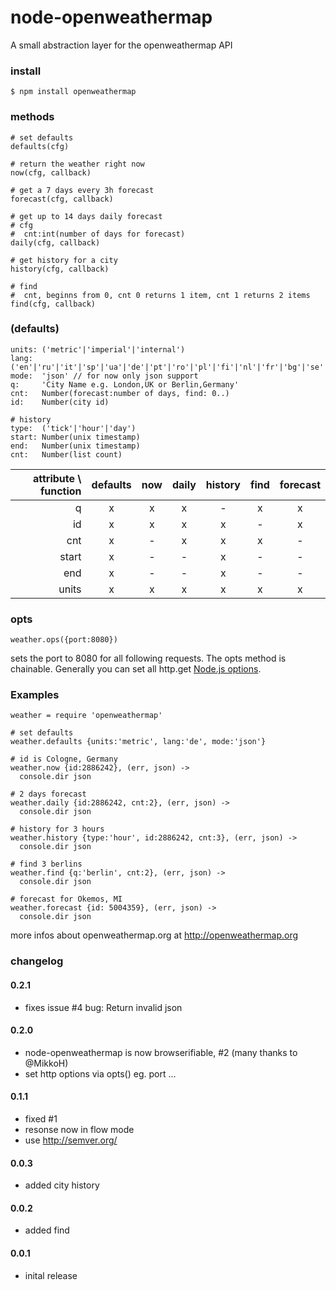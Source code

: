 node-openweathermap
===================

A small abstraction layer for the openweathermap API

### install

    $ npm install openweathermap

### methods

    # set defaults
    defaults(cfg)

    # return the weather right now
    now(cfg, callback)

    # get a 7 days every 3h forecast
    forecast(cfg, callback)

    # get up to 14 days daily forecast
    # cfg
    #  cnt:int(number of days for forecast)
    daily(cfg, callback)
    
    # get history for a city
    history(cfg, callback)
    
    # find
    #  cnt, beginns from 0, cnt 0 returns 1 item, cnt 1 returns 2 items
    find(cfg, callback)
    
### (defaults)

    units: ('metric'|'imperial'|'internal')
    lang:  ('en'|'ru'|'it'|'sp'|'ua'|'de'|'pt'|'ro'|'pl'|'fi'|'nl'|'fr'|'bg'|'se'|'zh_tw'|zh_cn')
    mode:  'json' // for now only json support
    q:     'City Name e.g. London,UK or Berlin,Germany'
    cnt:   Number(forecast:number of days, find: 0..)
    id:    Number(city id)
    
    # history
    type:  ('tick'|'hour'|'day')
    start: Number(unix timestamp)
    end:   Number(unix timestamp)
    cnt:   Number(list count)
    
attribute \ function | defaults | now | daily | history | find | forecast
--------------------:|:--------:|:---:|:-----:|:-------:|:----:|:--------:
q                    |     x    |  x  |   x   |    -    | x    |  x
id                   |     x    |  x  |   x   |    x    | -    |  x
cnt                  |     x    |  -  |   x   |    x    | x    |  -
start                |     x    |  -  |   -   |    x    | -    |  -
end                  |     x    |  -  |   -   |    x    | -    |  -
units                |     x    |  x  |   x   |    x    | x    |  x

### opts

    weather.ops({port:8080})

sets the port to 8080 for all following requests. The opts method is chainable.
Generally you can set all http.get [Node.js options](http://nodejs.org/api/http.html#http_http_request_options_callback).

### Examples

    weather = require 'openweathermap'
    
    # set defaults
    weather.defaults {units:'metric', lang:'de', mode:'json'}
    
    # id is Cologne, Germany
    weather.now {id:2886242}, (err, json) ->
      console.dir json

    # 2 days forecast
    weather.daily {id:2886242, cnt:2}, (err, json) ->
      console.dir json
      
    # history for 3 hours
    weather.history {type:'hour', id:2886242, cnt:3}, (err, json) ->
      console.dir json

    # find 3 berlins
    weather.find {q:'berlin', cnt:2}, (err, json) ->
      console.dir json
    
    # forecast for Okemos, MI
    weather.forecast {id: 5004359}, (err, json) ->
      console.dir json

more infos about openweathermap.org at <http://openweathermap.org>

### changelog

#### 0.2.1
* fixes issue #4 bug: Return invalid json

#### 0.2.0
* node-openweathermap is now browserifiable, #2 (many thanks to @MikkoH)
* set http options via opts() eg. port ...

#### 0.1.1
* fixed #1
* resonse now in flow mode
* use <http://semver.org/>

#### 0.0.3
* added city history

#### 0.0.2
* added find

#### 0.0.1
* inital release
